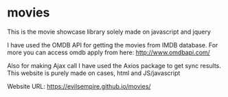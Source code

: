 # movies
This is the movie showcase library solely made on javascript and jquery

I have used the OMDB API for getting the movies from IMDB database. 
For more you can access omdb apply from here: http://www.omdbapi.com/

Also for making Ajax call I have used the Axios package to get sync results.
This website is purely made on cases, html and JS/javascript


Website URL: https://evilsempire.github.io/movies/
